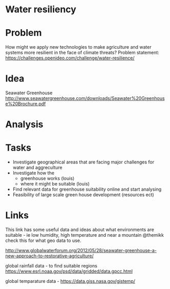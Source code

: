 # Water resiliency

# Problem
How might we apply new technologies to make agriculture and water systems more resilient in the face of climate threats? 
Problem statement: https://challenges.openideo.com/challenge/water-resilience/

# Idea
Seawater Greenhouse
http://www.seawatergreenhouse.com/downloads/Seawater%20Greenhouse%20Brochure.pdf

# Analysis

# Tasks
- Investigate geographical areas that are facing major challenges for water and aggreculture
- Investigate how the
    - greenhouse works (louis)
    - where it might be suitable (louis)
- Find relevant data for greenhouse suitability online and start analysing
- Feasibility of large scale green house development (resources ect)

# Links

This link has some useful data and ideas about what environments are suitable - ie low humidity, high temperature and near a mountain
@themikk check this for  what geo data to use.

http://www.globalwaterforum.org/2012/05/28/seawater-greenhouse-a-new-approach-to-restorative-agriculture/ 

global rainfall data - to find suitable regions
https://www.esrl.noaa.gov/psd/data/gridded/data.gpcc.html

global temparature data - 
https://data.giss.nasa.gov/gistemp/


